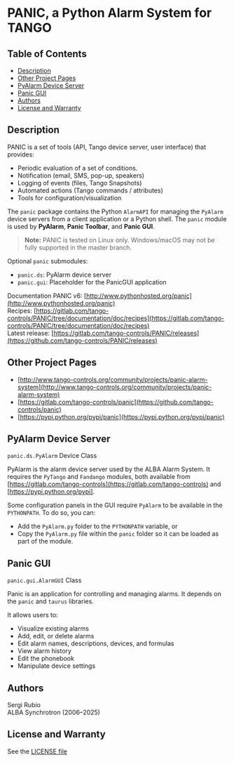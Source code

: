 # PANIC, a Python Alarm System for TANGO

## Table of Contents
* [Description](#description)  
* [Other Project Pages](#other-project-pages)  
* [PyAlarm Device Server](#pyalarm-device-server)  
* [Panic GUI](#panic-gui)  
* [Authors](#authors)  
* [License and Warranty](#license-and-warranty)  

## Description

PANIC is a set of tools (API, Tango device server, user interface) that provides:

- Periodic evaluation of a set of conditions.  
- Notification (email, SMS, pop-up, speakers)  
- Logging of events (files, Tango Snapshots)  
- Automated actions (Tango commands / attributes)  
- Tools for configuration/visualization  

The `panic` package contains the Python `AlarmAPI` for managing the `PyAlarm` device servers from a client application or a Python shell. The `panic` module is used by **PyAlarm**, **Panic Toolbar**, and **Panic GUI**.

> **Note:** PANIC is tested on Linux only. Windows/macOS may not be fully supported in the master branch.

Optional `panic` submodules:

- `panic.ds`: PyAlarm device server  
- `panic.gui`: Placeholder for the PanicGUI application  

Documentation PANIC v6: [http://www.pythonhosted.org/panic](http://www.pythonhosted.org/panic)  
Recipes: [https://gitlab.com/tango-controls/PANIC/tree/documentation/doc/recipes](https://gitlab.com/tango-controls/PANIC/tree/documentation/doc/recipes)  
Latest release: [https://gitlab.com/tango-controls/PANIC/releases](https://github.com/tango-controls/PANIC/releases)  

## Other Project Pages

- [http://www.tango-controls.org/community/projects/panic-alarm-system](http://www.tango-controls.org/community/projects/panic-alarm-system)  
- [https://gitlab.com/tango-controls/panic](https://github.com/tango-controls/panic)  
- [https://pypi.python.org/pypi/panic](https://pypi.python.org/pypi/panic)  

## PyAlarm Device Server

`panic.ds.PyAlarm` Device Class

PyAlarm is the alarm device server used by the ALBA Alarm System. It requires the `PyTango` and `Fandango` modules, 
both available from [https://gitlab.com/tango-controls](https://gitlab.com/tango-controls) and [https://pypi.python.org/pypi].

Some configuration panels in the GUI require `PyAlarm` to be available in the `PYTHONPATH`. To do so, you can:

- Add the `PyAlarm.py` folder to the `PYTHONPATH` variable, or  
- Copy the `PyAlarm.py` file within the `panic` folder so it can be loaded as part of the module.  

## Panic GUI

`panic.gui.AlarmGUI` Class

Panic is an application for controlling and managing alarms. It depends on the `panic` and `taurus` libraries.

It allows users to:

- Visualize existing alarms  
- Add, edit, or delete alarms  
- Edit alarm names, descriptions, devices, and formulas  
- View alarm history  
- Edit the phonebook  
- Manipulate device settings  

## Authors

Sergi Rubio  
ALBA Synchrotron (2006–2025)

## License and Warranty

See the [LICENSE file](https://gitlab.com/tango-controls/fandango/blob/documentation/LICENSE)